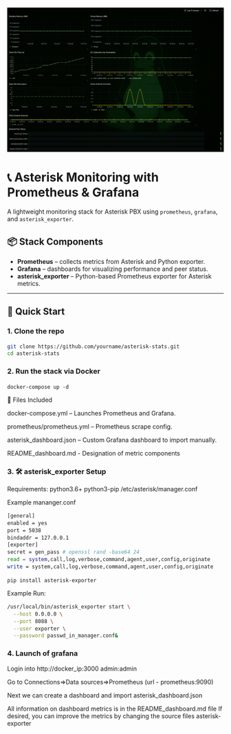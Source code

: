 ![Dashboard Preview](dashboard.png)

# 📞 Asterisk Monitoring with Prometheus & Grafana

A lightweight monitoring stack for Asterisk PBX using `prometheus`, `grafana`, and `asterisk_exporter`.

## 📦 Stack Components

- **Prometheus** – collects metrics from Asterisk and Python exporter.
- **Grafana** – dashboards for visualizing performance and peer status.
- **asterisk_exporter** – Python-based Prometheus exporter for Asterisk metrics.

---

## 🚀 Quick Start

### 1. Clone the repo

```bash
git clone https://github.com/yourname/asterisk-stats.git
cd asterisk-stats
```

### 2. Run the stack via Docker

`docker-compose up -d`

🧰 Files Included

docker-compose.yml – Launches Prometheus and Grafana.

prometheus/prometheus.yml – Prometheus scrape config.

asterisk_dashboard.json – Custom Grafana dashboard to import manually.

README_dashboard.md - Designation of metric components


### 3. 🛠️ asterisk_exporter Setup

Requirements:
python3.6+
python3-pip
/etc/asterisk/manager.conf

Example mananger.conf
```bash
[general]
enabled = yes
port = 5038
bindaddr = 127.0.0.1
[exporter]
secret = gen_pass # openssl rand -base64 24
read = system,call,log,verbose,command,agent,user,config,originate
write = system,call,log,verbose,command,agent,user,config,originate
```

`pip install asterisk-exporter`

Example Run:
```bash
/usr/local/bin/asterisk_exporter start \
  --host 0.0.0.0 \
  --port 8088 \
  --user exporter \
  --password passwd_in_manager.conf&
```

### 4. Launch of grafana

Login into http://docker_ip:3000
admin:admin

Go to Connections=>Data sources=>Prometheus (url - prometheus:9090)

Next we can create a dashboard and import asterisk_dashboard.json

All information on dashboard metrics is in the README_dashboard.md file
If desired, you can improve the metrics by changing the source files asterisk-exporter
